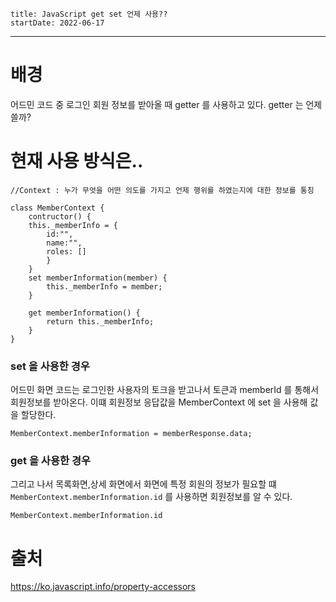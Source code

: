 ```
title: JavaScript get set 언제 사용??
startDate: 2022-06-17
```
---
# 배경
어드민 코드 중 로그인 회원 정보를 받아올 때 getter 를 사용하고 있다.
getter 는 언제 쓸까?

# 현재 사용 방식은..
```
//Context : 누가 무엇을 어떤 의도를 가지고 언제 행위를 하였는지에 대한 정보를 통칭

class MemberContext {
    contructor() {
    this._memberInfo = {
        id:"",
        name:"",
        roles: []
        }
    }
    set memberInformation(member) {
        this._memberInfo = member;
    }
    
    get memberInformation() {
        return this._memberInfo;
    }
}
```

### set 을 사용한 경우
어드민 화면 코드는 로그인한 사용자의 토크을 받고나서 토큰과 memberId 를 통해서 회원정보를 받아온다.
이떄 회원정보 응답값을 MemberContext 에 set 을 사용해 값을 할당한다.
```
MemberContext.memberInformation = memberResponse.data;
```
### get 을 사용한 경우
그리고 나서 
목록화면,상세 화면에서 화면에 특정 회원의 정보가 필요할 떄 `MemberContext.memberInformation.id` 를 사용하면 회원정보를 알 수 있다.
```
MemberContext.memberInformation.id
```

# 출처
https://ko.javascript.info/property-accessors
